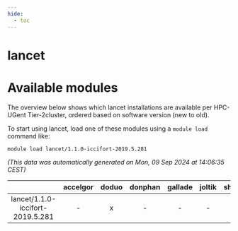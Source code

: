 ```yaml
---
hide:
  - toc
---
```


lancet
======

# Available modules


The overview below shows which lancet installations are available per HPC-UGent Tier-2cluster, ordered based on software version (new to old).

To start using lancet, load one of these modules using a `module load` command like:

```shell
module load lancet/1.1.0-iccifort-2019.5.281
```

*(This data was automatically generated on Mon, 09 Sep 2024 at 14:06:35 CEST)*  

| |accelgor|doduo|donphan|gallade|joltik|shinx|skitty|
| :---: | :---: | :---: | :---: | :---: | :---: | :---: | :---: |
|lancet/1.1.0-iccifort-2019.5.281|-|x|-|-|-|-|-|
